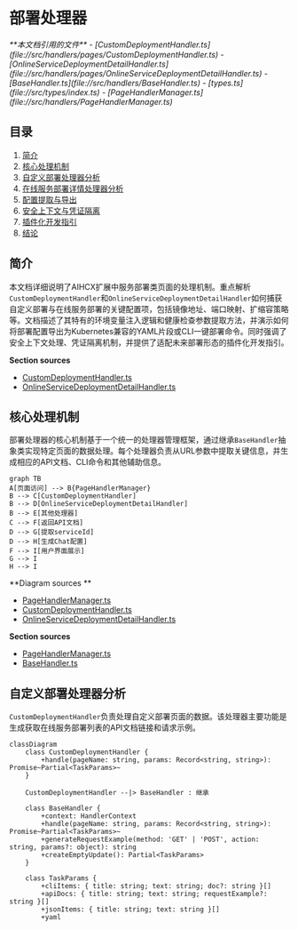 
# 部署处理器

<cite>
**本文档引用的文件**   
- [CustomDeploymentHandler.ts](file://src/handlers/pages/CustomDeploymentHandler.ts)
- [OnlineServiceDeploymentDetailHandler.ts](file://src/handlers/pages/OnlineServiceDeploymentDetailHandler.ts)
- [BaseHandler.ts](file://src/handlers/BaseHandler.ts)
- [types.ts](file://src/types/index.ts)
- [PageHandlerManager.ts](file://src/handlers/PageHandlerManager.ts)
</cite>

## 目录
1. [简介](#简介)
2. [核心处理机制](#核心处理机制)
3. [自定义部署处理器分析](#自定义部署处理器分析)
4. [在线服务部署详情处理器分析](#在线服务部署详情处理器分析)
5. [配置提取与导出](#配置提取与导出)
6. [安全上下文与凭证隔离](#安全上下文与凭证隔离)
7. [插件化开发指引](#插件化开发指引)
8. [结论](#结论)

## 简介
本文档详细说明了AIHCX扩展中服务部署类页面的处理机制。重点解析`CustomDeploymentHandler`和`OnlineServiceDeploymentDetailHandler`如何捕获自定义部署与在线服务部署的关键配置项，包括镜像地址、端口映射、扩缩容策略等。文档描述了其特有的环境变量注入逻辑和健康检查参数提取方法，并演示如何将部署配置导出为Kubernetes兼容的YAML片段或CLI一键部署命令。同时强调了安全上下文处理、凭证隔离机制，并提供了适配未来部署形态的插件化开发指引。

**Section sources**
- [CustomDeploymentHandler.ts](file://src/handlers/pages/CustomDeploymentHandler.ts#L7-L20)
- [OnlineServiceDeploymentDetailHandler.ts](file://src/handlers/pages/OnlineServiceDeploymentDetailHandler.ts#L7-L48)

## 核心处理机制
部署处理器的核心机制基于一个统一的处理器管理框架，通过继承`BaseHandler`抽象类实现特定页面的数据处理。每个处理器负责从URL参数中提取关键信息，并生成相应的API文档、CLI命令和其他辅助信息。

```mermaid
graph TB
A[页面访问] --> B{PageHandlerManager}
B --> C[CustomDeploymentHandler]
B --> D[OnlineServiceDeploymentDetailHandler]
B --> E[其他处理器]
C --> F[返回API文档]
D --> G[提取serviceId]
D --> H[生成Chat配置]
F --> I[用户界面展示]
G --> I
H --> I
```

**Diagram sources **
- [PageHandlerManager.ts](file://src/handlers/PageHandlerManager.ts#L21-L93)
- [CustomDeploymentHandler.ts](file://src/handlers/pages/CustomDeploymentHandler.ts#L7-L20)
- [OnlineServiceDeploymentDetailHandler.ts](file://src/handlers/pages/OnlineServiceDeploymentDetailHandler.ts#L7-L48)

**Section sources**
- [PageHandlerManager.ts](file://src/handlers/PageHandlerManager.ts#L21-L93)
- [BaseHandler.ts](file://src/handlers/BaseHandler.ts#L3-L36)

## 自定义部署处理器分析
`CustomDeploymentHandler`负责处理自定义部署页面的数据。该处理器主要功能是生成获取在线服务部署列表的API文档链接和请求示例。

```mermaid
classDiagram
    class CustomDeploymentHandler {
        +handle(pageName: string, params: Record<string, string>): Promise~Partial<TaskParams>~
    }
    
    CustomDeploymentHandler --|> BaseHandler : 继承
    
    class BaseHandler {
        +context: HandlerContext
        +handle(pageName: string, params: Record<string, string>): Promise~Partial<TaskParams>~
        +generateRequestExample(method: 'GET' | 'POST', action: string, params?: object): string
        +createEmptyUpdate(): Partial<TaskParams>
    }
    
    class TaskParams {
        +cliItems: { title: string; text: string; doc?: string }[]
        +apiDocs: { title: string; text: string; requestExample?: string }[]
        +jsonItems: { title: string; text: string }[]
        +yaml